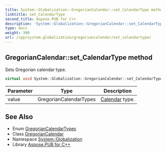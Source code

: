 ```yaml
---
title: System::Globalization::GregorianCalendar::set_CalendarType method
linktitle: set_CalendarType
second_title: Aspose.PUB for C++
description: 'System::Globalization::GregorianCalendar::set_CalendarType method. Sets Gregorian calendar type in C++.'
type: docs
weight: 300
url: /cpp/system.globalization/gregoriancalendar/set_calendartype/
---
```

## GregorianCalendar::set_CalendarType method


Sets Gregorian calendar type.

```cpp
virtual void System::Globalization::GregorianCalendar::set_CalendarType(GregorianCalendarTypes value)
```


| Parameter | Type | Description |
| --- | --- | --- |
| value | GregorianCalendarTypes | [Calendar](../../calendar/) type. |

## See Also

* Enum [GregorianCalendarTypes](../../gregoriancalendartypes/)
* Class [GregorianCalendar](../)
* Namespace [System::Globalization](../../)
* Library [Aspose.PUB for C++](../../../)
